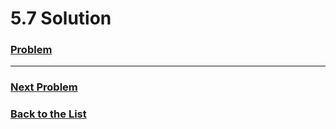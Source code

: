 # 5.7 Solution


### [**Problem**](../Problems/5.7.md)

___

### [**Next Problem**](../Problems/5.8.md)

### [**Back to the List**](../#list-of-problems)
